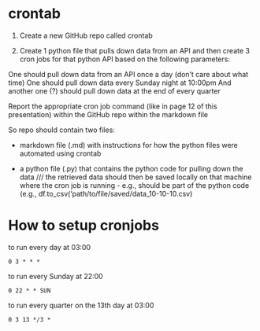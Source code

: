 # crontab

1. Create a new GitHub repo called crontab 



2. Create 1 python file that pulls down data from an API and then create 3 cron jobs for that python API based on the following parameters: 

 


One should pull down data from an API once a day (don’t care about what time) 
One should pull down data every Sunday night at 10:00pm 
And another one (?) should pull down data at the end of every quarter  





Report the appropriate cron job command (like in page 12 of this presentation) within the GitHub repo within the markdown file



So repo should contain two files: 


- markdown file (.md) with instructions for how the python files were automated using crontab 


- a python file (.py) that contains the python code for pulling down the data /// the retrieved data should then be saved locally on that machine where the cron job is running - e.g., should be part of the python code (e.g., df.to_csv(‘path/to/file/saved/data_10-10-10.csv)

# How to setup cronjobs

to run every day at 03:00

    0 3 * * * 

to run every Sunday at 22:00

    0 22 * * SUN 

to run every quarter on the 13th day at 03:00

    0 3 13 */3 *
